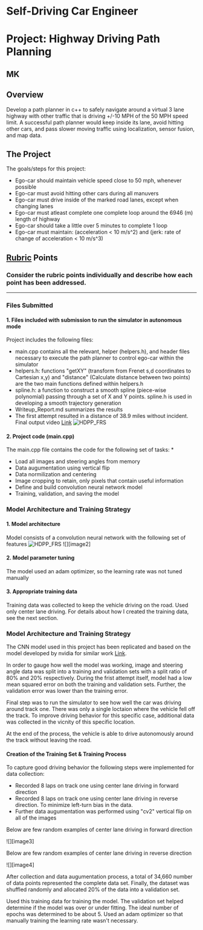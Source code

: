 # **Self-Driving Car Engineer**
# **Project: Highway Driving Path Planning**

## MK

Overview
---
Develop a path planner in c++ to safely navigate around a virtual 3 lane highway with other traffic that is driving +/-10 MPH of the 50 MPH speed limit. A successful path planner would keep inside its lane, avoid hitting other cars, and pass slower moving traffic using localization, sensor fusion, and map data.

The Project
---
The goals/steps for this project:
* Ego-car should maintain vehicle speed close to 50 mph, whenever possible
* Ego-car must avoid hitting other cars during all manuvers
* Ego-car must drive inside of the marked road lanes, except when changing lanes
* Ego-car must atleast complete one complete loop around the 6946 (m) length of highway
* Ego-car should take a little over 5 minutes to complete 1 loop
* Ego-car must maintain: (acceleration < 10 m/s^2) and (jerk: rate of change of acceleration < 10 m/s^3)


[//]: # (Image References)

[image1]: ./Writeup_IV/HDPP_FRS.png "HDPP_FRS"

## [Rubric](https://review.udacity.com/#!/rubrics/432/view) Points

### Consider the rubric points individually and describe how each point has been addressed.

---
### Files Submitted

#### 1. Files included with submission to run the simulator in autonomous mode

Project includes the following files:
* main.cpp contains all the relevant, helper (helpers.h), and header files necessary to execute the path planner to control ego-car within the simulator 
* helpers.h: functions "getXY" (transform from Frenet s,d coordinates to Cartesian x,y) and "distance" (Calculate distance between two points) are the two main functions defined within helpers.h
* spline.h: a function to construct a smooth spline (piece-wise polynomial) passing through a set of X and Y points. spline.h is used in developing a smooth trajectory generation
* Writeup_Report.md summarizes the results
* The first attempt resulted in a distance of 38.9 miles without incident. Final output video [Link](https://www.youtube.com/watch?v=G4B1sXR3a6I&t=10s)
![][image1]


#### 2. Project code (main.cpp)

The main.cpp file contains the code for the following set of tasks:
* 
* Load all images and steering angles from memory
* Data augumentation using vertical flip
* Data normilization and centering
* Image cropping to retain, only pixels that contain useful information
* Define and build convolution neural network model
* Training, validation, and saving the model

### Model Architecture and Training Strategy

#### 1. Model architecture 

Model consists of a convolution neural network with the following set of features 
![][image1]
![][image2]

#### 2. Model parameter tuning

The model used an adam optimizer, so the learning rate was not tuned manually

#### 3. Appropriate training data

Training data was collected to keep the vehicle driving on the road. Used only center lane driving. For details about how I created the training data, see the next section. 

### Model Architecture and Training Strategy

The CNN model used in this project has been replicated and based on the model developed by nvidia for similar work [Link](https://devblogs.nvidia.com/deep-learning-self-driving-cars/).

In order to gauge how well the model was working, image and steering angle data was split into a training and validation sets with a split ratio of 80% and 20% respectively. During the frist attempt itself, model had a low mean squared error on both the training and validation sets. Further, the validation error was lower than the training error. 

Final step was to run the simulator to see how well the car was driving around track one. There was only a single loctaion where the vehicle fell off the track. To improve driving behavior for this specific case, additional data was collected in the vicnity of this specific location.

At the end of the process, the vehicle is able to drive autonomously around the track without leaving the road.


#### Creation of the Training Set & Training Process

To capture good driving behavior the following steps were implemented for data collection:
* Recorded 8 laps on track one using center lane driving in forward direction
* Recorded 8 laps on track one using center lane driving in reverse direction. To minimize left-turn bias in the data.
* Further data augumentation was performed using "cv2" vertical flip on all of the images

Below are few random examples of center lane driving in forward direction

![][image3]


Below are few random examples of center lane driving in reverse direction

![][image4]

After collection and data augumentation process, a total of 34,660 number of data points represented the complete data set. Finally, the dataset was shuffled randomly and allocated 20% of the data into a validation set. 

Used this training data for training the model. The validation set helped determine if the model was over or under fitting. The ideal number of epochs was determined to be about 5. Used an adam optimizer so that manually training the learning rate wasn't necessary.
